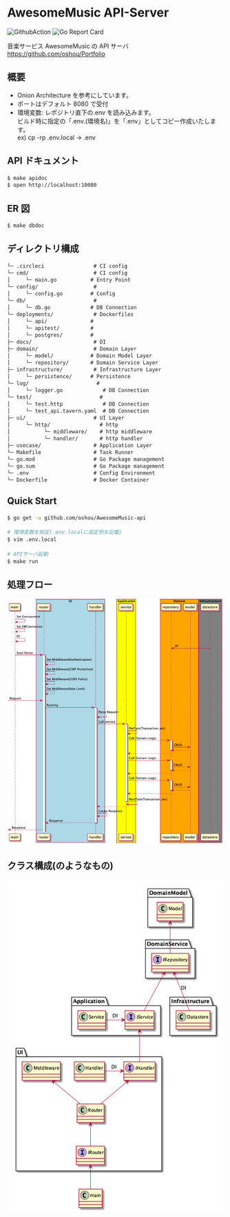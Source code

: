 # AwesomeMusic API-Server

![GithubAction](https://github.com/oshou/AwesomeMusic-api/workflows/develop/badge.svg)
![Go Report Card](https://goreportcard.com/badge/github.com/oshou/AwesomeMusic-api)

音楽サービス AwesomeMusic の API サーバ<br>
https://github.com/oshou/Portfolio

## 概要

- Onion Architecture を参考にしています。
- ポートはデフォルト 8080 で受付
- 環境変数: レポジトリ直下の.env を読み込みます。<br>
  ビルド時に指定の「.env.(環境名)」を「.env」としてコピー作成いたします。<br>
  ex) cp -rp .env.local -> .env

## API ドキュメント

```bash
$ make apidoc
$ open http://localhost:10080
```

## ER 図

```bash
$ make dbdoc
```

## ディレクトリ構成

```
└─ .circleci                # CI config
└─ cmd/                     # CI config
│     └─ main.go           # Entry Point
└─ config/                  #
│     └─ config.go         # Config
└─ db/                      #
│     └─ db.go             # DB Connection
└─ deployments/             # Dockerfiles
│     └─ api/              #
│     └─ apitest/          #
│     └─ postgres/         #
├─ docs/                    # DI
├─ domain/                  # Domain Layer
│     └─ model/            # Domain Model Layer
│     └─ repository/       # Domain Service Layer
├─ infrastructure/          # Infrastructure Layer
│     └─ persistence/      # Persistence
└─ log/                      #
│     └─ logger.go             # DB Connection
└─ test/                      #
│     └─ test.http             # DB Connection
│     └─ test_api.tavern.yaml  # DB Connection
├─ ui/                      # UI Layer
│     └─ http/                # http
│           └─ middleware/    # http middleware
│           └─ handler/       # http handler
├─ usecase/                 # Application Layer
└─ Makefile                 # Task Runner
└─ go.mod                   # Go Package management
└─ go.sum                   # Go Package management
└─ .env                     # Config Environment
└─ Dockerfile               # Docker Container
```

## Quick Start

```bash
$ go get -u github.com/oshou/AwesomeMusic-api

# 環境変数を指定(.env.localに設定例を記載)
$ vim .env.local

# APIサーバ起動
$ make run
```

## 処理フロー

![sequence](https://github.com/oshou/AwesomeMusic-api/blob/img/out/docs/sequence/sequence.png)

## クラス構成(のようなもの)

![class](https://github.com/oshou/AwesomeMusic-api/blob/img/out/docs/class/class.png)
